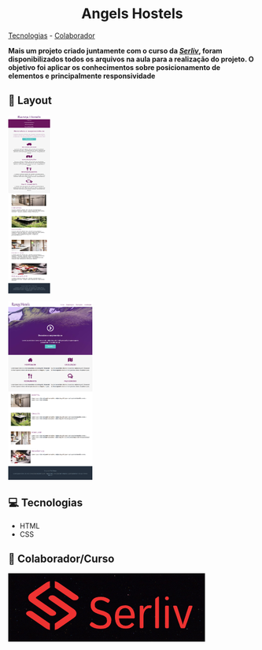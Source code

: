 <h1 align="center">Angels Hostels</h1>

[Tecnologias](#tecnologias) - [Colaborador](#colaborador/curso)

**Mais um projeto criado juntamente com o curso da *[Serliv](https://bit.ly/css-html-js)*, foram disponibilizados todos os arquivos na aula para a realização do projeto. O objetivo foi aplicar os conhecimentos sobre posicionamento de elementos e principalmente responsividade**

## 🎨 Layout

<img src="/images/print-pag-angels-hostels-mobile.png" 
width="85"
height="362"> 

<img src="/images/print-pag-angels-hostels-pc.png"
width="171"
height="362">
<!-- ![](/images/print-pag-angels-hostels-pc.png) -->

<a id="tecnologias"></a>
## 💻 Tecnologias

- HTML
- CSS

<a id=colaborador/curso></a>
## 🤝 Colaborador/Curso 

[![logo serliv](/images/logo-serliv.jpg "Logo serliv")](https://bit.ly/css-html-js)
